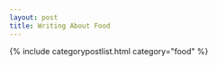```yaml
---
layout: post
title: Writing About Food
---
```


{% include categorypostlist.html category="food" %}

